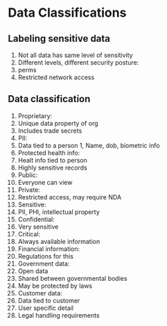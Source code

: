 # Data Classifications

## Labeling sensitive data

1. Not all data has same level of sensitivity
1. Different levels, different security posture:
 1. perms
 1. Restricted network access

## Data classification

1. Proprietary:
 1. Unique data property of org
 1. Includes trade secrets
1. PII:
 1. Data tied to a person
 1, Name, dob, biometric info
1. Protected health info:
 1. Healt info tied to person
 1. Highly sensitive records
1. Public:
 1. Everyone can view
1. Private:
 1. Restricted access, may require NDA
1. Sensitive:
 1. PII, PHI, intellectual property
1. Confidential:
 1. Very sensitive
1. Critical:
 1. Always available information
1. Financial information:
 1. Regulations for this
1. Government data:
 1. Open data
 1. Shared between governmental bodies
 1. May be protected by laws
1. Customer data:
 1. Data tied to customer
 1. User specific detail
 1. Legal handling requirements
